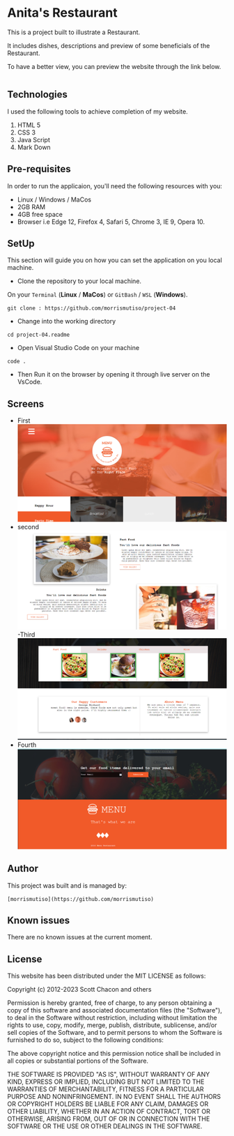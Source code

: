 # Anita's Restaurant
This is a project built to illustrate a Restaurant.

It includes dishes, descriptions and preview of some beneficials of the Restaurant.

To have a better view, you can preview the website through the link below.

```

```

## Technologies
I used the following tools to achieve completion of my website.

1. HTML 5
2. CSS 3
3. Java Script
4. Mark Down

## Pre-requisites
In order to run the applicaion, you'll need the following resources with you:

- Linux / Windows / MaCos
- 2GB RAM
- 4GB free space
- Browser i.e Edge 12, Firefox 4, Safari 5, Chrome 3, IE 9, Opera 10.

## SetUp
This section will guide you on how you can set the application on you local machine.

- Clone the repository to your local machine.

On your `Terminal` (**Linux** / **MaCos**) or `GitBash` / `WSL` (**Windows**).

```
git clone : https://github.com/morrismutiso/project-04
```
- Change into the working directory

```
cd project-04.readme
```
- Open Visual Studio Code on your machine
```
code .
```

- Then Run it on the browser by opening it through live server on the VsCode.

## Screens
- First
![First](D/1.png)
- second
![Second](D/2.png)
-Third
![Third](D/3.png)
- Fourth
![Alt text](D/4.png)

## Author
This project was built and is managed by:
```
[morrismutiso](https://github.com/morrismutiso)
```
## Known issues
There are no known issues at the current moment.

## License
This website has been distributed under the MIT LICENSE as follows:

Copyright (c) 2012-2023 Scott Chacon and others

Permission is hereby granted, free of charge, to any person obtaining
a copy of this software and associated documentation files (the
"Software"), to deal in the Software without restriction, including
without limitation the rights to use, copy, modify, merge, publish,
distribute, sublicense, and/or sell copies of the Software, and to
permit persons to whom the Software is furnished to do so, subject to
the following conditions:

The above copyright notice and this permission notice shall be
included in all copies or substantial portions of the Software.

THE SOFTWARE IS PROVIDED "AS IS", WITHOUT WARRANTY OF ANY KIND,
EXPRESS OR IMPLIED, INCLUDING BUT NOT LIMITED TO THE WARRANTIES OF
MERCHANTABILITY, FITNESS FOR A PARTICULAR PURPOSE AND
NONINFRINGEMENT. IN NO EVENT SHALL THE AUTHORS OR COPYRIGHT HOLDERS BE
LIABLE FOR ANY CLAIM, DAMAGES OR OTHER LIABILITY, WHETHER IN AN ACTION
OF CONTRACT, TORT OR OTHERWISE, ARISING FROM, OUT OF OR IN CONNECTION
WITH THE SOFTWARE OR THE USE OR OTHER DEALINGS IN THE SOFTWARE.
